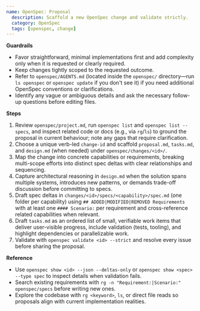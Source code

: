 ```yaml
---
name: OpenSpec: Proposal
  description: Scaffold a new OpenSpec change and validate strictly.
  category: OpenSpec
  tags: [openspec, change]
---
```


<!-- OPENSPEC:START -->

**Guardrails**

- Favor straightforward, minimal implementations first and add complexity only
  when it is requested or clearly required.
- Keep changes tightly scoped to the requested outcome.
- Refer to `openspec/AGENTS.md` (located inside the `openspec/` directory—run
  `ls openspec` or `openspec update` if you don't see it) if you need additional
  OpenSpec conventions or clarifications.
- Identify any vague or ambiguous details and ask the necessary follow-up
  questions before editing files.

**Steps**

1. Review `openspec/project.md`, run `openspec list` and
   `openspec list --specs`, and inspect related code or docs (e.g., via
   `rg`/`ls`) to ground the proposal in current behaviour; note any gaps that
   require clarification.
2. Choose a unique verb-led `change-id` and scaffold `proposal.md`, `tasks.md`,
   and `design.md` (when needed) under `openspec/changes/<id>/`.
3. Map the change into concrete capabilities or requirements, breaking
   multi-scope efforts into distinct spec deltas with clear relationships and
   sequencing.
4. Capture architectural reasoning in `design.md` when the solution spans
   multiple systems, introduces new patterns, or demands trade-off discussion
   before committing to specs.
5. Draft spec deltas in `changes/<id>/specs/<capability>/spec.md` (one folder
   per capability) using `## ADDED|MODIFIED|REMOVED Requirements` with at least
   one `#### Scenario:` per requirement and cross-reference related capabilities
   when relevant.
6. Draft `tasks.md` as an ordered list of small, verifiable work items that
   deliver user-visible progress, include validation (tests, tooling), and
   highlight dependencies or parallelizable work.
7. Validate with `openspec validate <id> --strict` and resolve every issue
   before sharing the proposal.

**Reference**

- Use `openspec show <id> --json --deltas-only` or
  `openspec show <spec> --type spec` to inspect details when validation fails.
- Search existing requirements with
  `rg -n "Requirement:|Scenario:" openspec/specs` before writing new ones.
- Explore the codebase with `rg <keyword>`, `ls`, or direct file reads so
  proposals align with current implementation realities.

<!-- OPENSPEC:END -->
